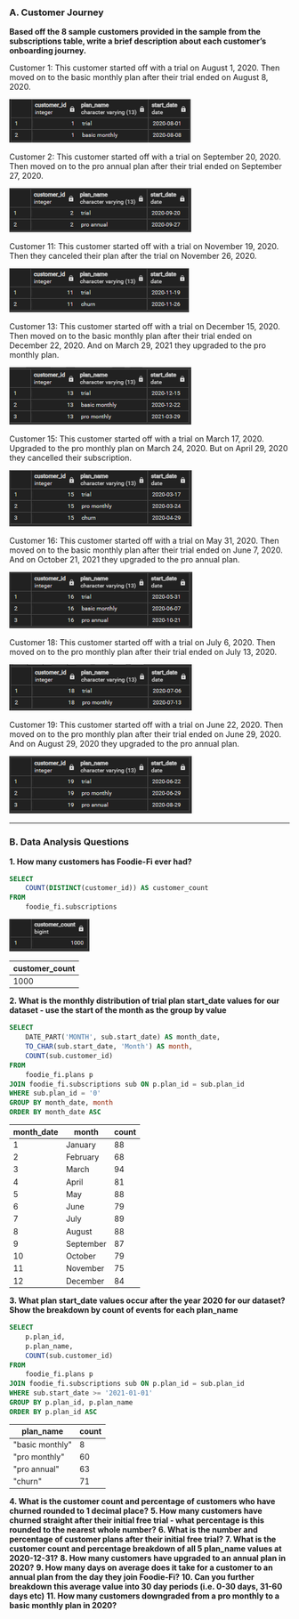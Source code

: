 ### A. Customer Journey

**Based off the 8 sample customers provided in the sample from the subscriptions table, write a brief description about each customer’s onboarding journey.**

Customer 1:
This customer started off with a trial on August 1, 2020. Then moved on to the basic monthly plan after their trial ended on August 8, 2020.

![Alt text](image.png)


Customer 2:
This customer started off with a trial on September 20, 2020. Then moved on to the pro annual plan after their trial ended on September 27, 2020.

![Alt text](image-1.png)

Customer 11:
This customer started off with a trial on November 19, 2020. Then they canceled their plan after the trial on November 26, 2020.

![Alt text](image-2.png)

Customer 13:
This customer started off with a trial on December 15, 2020. Then moved on to the basic monthly plan after their trial ended on December 22, 2020. And on March 29, 2021 they upgraded to the pro monthly plan.

![Alt text](image-7.png)

Customer 15:
This customer started off with a trial on March 17, 2020. Upgraded to the pro monthly plan on March 24, 2020. But on April 29, 2020 they cancelled their subscription.

![Alt text](image-4.png)

Customer 16:
This customer started off with a trial on May 31, 2020. Then moved on to the basic monthly plan after their trial ended on June 7, 2020. And on October 21, 2021 they upgraded to the pro annual plan.

![Alt text](image-5.png)

Customer 18:
This customer started off with a trial on July 6, 2020. Then moved on to the pro monthly plan after their trial ended on July 13, 2020.

![Alt text](image-6.png)

Customer 19:
This customer started off with a trial on June 22, 2020. Then moved on to the pro monthly plan after their trial ended on June 29, 2020. And on August 29, 2020 they upgraded to the pro annual plan.

![Alt text](image-8.png)

---

### B. Data Analysis Questions

**1. How many customers has Foodie-Fi ever had?**

```sql
SELECT 
	COUNT(DISTINCT(customer_id)) AS customer_count
FROM 
	foodie_fi.subscriptions
```
![Alt text](image-9.png)

| customer_count|
| ------------- |
| 1000          |

**2. What is the monthly distribution of trial plan start_date values for our dataset - use the start of the month as the group by value**

```sql
SELECT 
	DATE_PART('MONTH', sub.start_date) AS month_date,
	TO_CHAR(sub.start_date, 'Month') AS month,
	COUNT(sub.customer_id)
FROM
	foodie_fi.plans p
JOIN foodie_fi.subscriptions sub ON p.plan_id = sub.plan_id
WHERE sub.plan_id = '0'
GROUP BY month_date, month
ORDER BY month_date ASC
```

| month_date | month     | count |
|------------|-----------|-------|
| 1          | January   | 88    |
| 2          | February  | 68    |
| 3          | March     | 94    |
| 4          | April     | 81    |
| 5          | May       | 88    |
| 6          | June      | 79    |
| 7          | July      | 89    |
| 8          | August    | 88    |
| 9          | September | 87    |
| 10         | October   | 79    |
| 11         | November  | 75    |
| 12         | December  | 84    |

**3. What plan start_date values occur after the year 2020 for our dataset? Show the breakdown by count of events for each plan_name**

```sql
SELECT
	p.plan_id,
	p.plan_name,
	COUNT(sub.customer_id)
FROM
	foodie_fi.plans p
JOIN foodie_fi.subscriptions sub ON p.plan_id = sub.plan_id
WHERE sub.start_date >= '2021-01-01'
GROUP BY p.plan_id, p.plan_name
ORDER BY p.plan_id ASC
```
| plan_name		 | count |
| ---------------|------ |
| "basic monthly"| 8     |
| "pro monthly"	 | 60    |
| "pro annual"	 | 63    |
| "churn"		 | 71    |

**4. What is the customer count and percentage of customers who have churned rounded to 1 decimal place?**
**5. How many customers have churned straight after their initial free trial - what percentage is this rounded to the nearest whole number?**
**6. What is the number and percentage of customer plans after their initial free trial?**
**7. What is the customer count and percentage breakdown of all 5 plan_name values at 2020-12-31?**
**8. How many customers have upgraded to an annual plan in 2020?**
**9. How many days on average does it take for a customer to an annual plan from the day they join Foodie-Fi?**
**10. Can you further breakdown this average value into 30 day periods (i.e. 0-30 days, 31-60 days etc)**
**11. How many customers downgraded from a pro monthly to a basic monthly plan in 2020?**